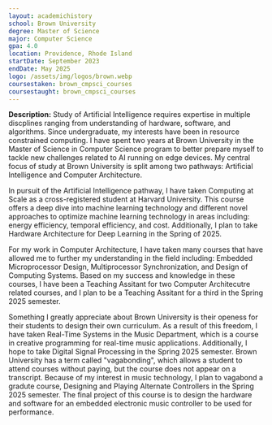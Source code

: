 ```yaml
---
layout: academichistory
school: Brown University
degree: Master of Science
major: Computer Science 
gpa: 4.0
location: Providence, Rhode Island
startDate: September 2023
endDate: May 2025
logo: /assets/img/logos/brown.webp
coursestaken: brown_cmpsci_courses
coursestaught: brown_cmpsci_courses
---
```

**Description:** Study of Artificial Intelligence requires expertise in multiple discplines ranging from understanding of hardware, software, and algorithms. Since undergraduate, my interests have  been in resource constrained computing. I have spent two years at Brown University in the Master of Science in Computer Science program to better prepare myself to tackle new challenges related to AI running on edge devices. My central focus of study at Brown University is split among two pathways: Artificial Intelligence and Computer Architecture.

In pursuit of the Artificial Intelligence pathway, I have taken Computing at Scale as a cross-registered student at Harvard University. This course offers a deep dive into machine learning technology and different novel approaches to optimize machine learning technology in areas including: energy efficiency, temporal efficiency, and cost. Additionally, I plan to take Hardware Architecture for Deep Learning in the Spring of 2025.

For my work in Computer Architecture, I have taken many courses that have allowed me to further my understanding in the field including: Embedded Microprocessor Design, Multiprocessor Synchronization, and Design of Computing Systems. Based on my success and knowledge in these courses, I have been a Teaching Assitant for two Computer Architecutre related courses, and I plan to be a Teaching Assitant for a third in the Spring 2025 semester. 

Something I greatly appreciate about Brown University is their openess for their students to design their own curriculum. As a result of this freedom, I have taken Real-Time Systems in the Music Department, which is a course in creative programming for real-time music applications. Additionally, I hope to take Digital Signal Processing in the Spring 2025 semester. Brown University has a term called "vagabonding", which allows a student to attend courses without paying, but the course does not appear on a transcript. Because of my interest in music technology, I plan to vagabond a gradute course, Designing and Playing Alternate Controllers in the Spring 2025 semester. The final project of this course is to design the hardware and software for an embedded electronic music controller to be used for performance. 